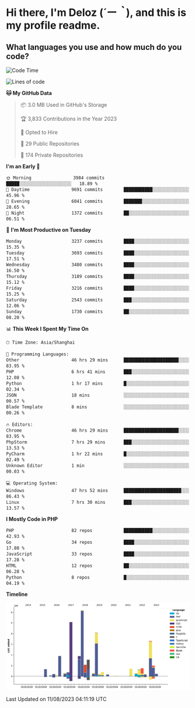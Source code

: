 # **Hi there, I'm Deloz (*´ー｀*), and this is my profile readme.**

## **What languages you use and how much do you code?**

<!--START_SECTION:waka-->
![Code Time](http://img.shields.io/badge/Code%20Time-2%2C104%20hrs%2040%20mins-blue)

![Lines of code](https://img.shields.io/badge/From%20Hello%20World%20I%27ve%20Written-31.5%20million%20lines%20of%20code-blue)

**🐱 My GitHub Data** 

> 📦 3.0 MB Used in GitHub's Storage 
 > 
> 🏆 3,833 Contributions in the Year 2023
 > 
> 💼 Opted to Hire
 > 
> 📜 29 Public Repositories 
 > 
> 🔑 174 Private Repositories 
 > 
**I'm an Early 🐤** 

```text
🌞 Morning                3984 commits        █████░░░░░░░░░░░░░░░░░░░░   18.89 % 
🌆 Daytime                9691 commits        ███████████░░░░░░░░░░░░░░   45.96 % 
🌃 Evening                6041 commits        ███████░░░░░░░░░░░░░░░░░░   28.65 % 
🌙 Night                  1372 commits        ██░░░░░░░░░░░░░░░░░░░░░░░   06.51 % 
```
📅 **I'm Most Productive on Tuesday** 

```text
Monday                   3237 commits        ████░░░░░░░░░░░░░░░░░░░░░   15.35 % 
Tuesday                  3693 commits        ████░░░░░░░░░░░░░░░░░░░░░   17.51 % 
Wednesday                3480 commits        ████░░░░░░░░░░░░░░░░░░░░░   16.50 % 
Thursday                 3189 commits        ████░░░░░░░░░░░░░░░░░░░░░   15.12 % 
Friday                   3216 commits        ████░░░░░░░░░░░░░░░░░░░░░   15.25 % 
Saturday                 2543 commits        ███░░░░░░░░░░░░░░░░░░░░░░   12.06 % 
Sunday                   1730 commits        ██░░░░░░░░░░░░░░░░░░░░░░░   08.20 % 
```


📊 **This Week I Spent My Time On** 

```text
🕑︎ Time Zone: Asia/Shanghai

💬 Programming Languages: 
Other                    46 hrs 29 mins      █████████████████████░░░░   83.95 % 
PHP                      6 hrs 41 mins       ███░░░░░░░░░░░░░░░░░░░░░░   12.08 % 
Python                   1 hr 17 mins        █░░░░░░░░░░░░░░░░░░░░░░░░   02.34 % 
JSON                     18 mins             ░░░░░░░░░░░░░░░░░░░░░░░░░   00.57 % 
Blade Template           8 mins              ░░░░░░░░░░░░░░░░░░░░░░░░░   00.26 % 

🔥 Editors: 
Chrome                   46 hrs 29 mins      █████████████████████░░░░   83.95 % 
PhpStorm                 7 hrs 29 mins       ███░░░░░░░░░░░░░░░░░░░░░░   13.53 % 
PyCharm                  1 hr 22 mins        █░░░░░░░░░░░░░░░░░░░░░░░░   02.49 % 
Unknown Editor           1 min               ░░░░░░░░░░░░░░░░░░░░░░░░░   00.03 % 

💻 Operating System: 
Windows                  47 hrs 52 mins      ██████████████████████░░░   86.43 % 
Linux                    7 hrs 30 mins       ███░░░░░░░░░░░░░░░░░░░░░░   13.57 % 
```

**I Mostly Code in PHP** 

```text
PHP                      82 repos            ███████████░░░░░░░░░░░░░░   42.93 % 
Go                       34 repos            ████░░░░░░░░░░░░░░░░░░░░░   17.80 % 
JavaScript               33 repos            ████░░░░░░░░░░░░░░░░░░░░░   17.28 % 
HTML                     12 repos            ██░░░░░░░░░░░░░░░░░░░░░░░   06.28 % 
Python                   8 repos             █░░░░░░░░░░░░░░░░░░░░░░░░   04.19 % 
```



**Timeline**

![Lines of Code chart](https://raw.githubusercontent.com/deloz/deloz/main/assets/bar_graph.png)


 Last Updated on 11/08/2023 04:11:19 UTC
<!--END_SECTION:waka-->
